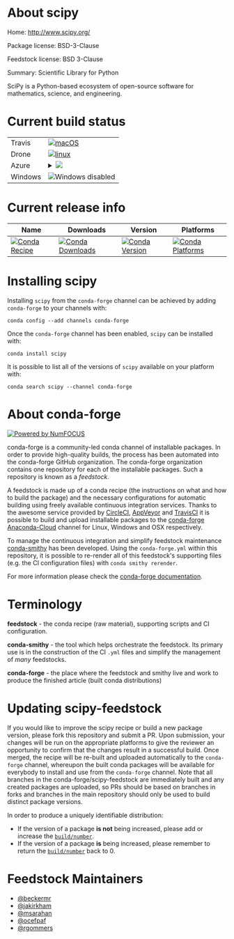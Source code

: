 About scipy
===========

Home: http://www.scipy.org/

Package license: BSD-3-Clause

Feedstock license: BSD 3-Clause

Summary: Scientific Library for Python

SciPy is a Python-based ecosystem of open-source software for mathematics,
science, and engineering.


Current build status
====================


<table><tr>
    <td>Travis</td>
    <td>
      <a href="https://travis-ci.com/conda-forge/scipy-feedstock">
        <img alt="macOS" src="https://img.shields.io/travis/com/conda-forge/scipy-feedstock/master.svg?label=macOS">
      </a>
    </td>
  </tr><tr>
    <td>Drone</td>
    <td>
      <a href="https://cloud.drone.io/conda-forge/scipy-feedstock">
        <img alt="linux" src="https://img.shields.io/drone/build/conda-forge/master.svg?label=Linux">
      </a>
    </td>
  </tr>
    
  <tr>
    <td>Azure</td>
    <td>
      <details>
        <summary>
          <a href="https://dev.azure.com/conda-forge/feedstock-builds/_build/latest?definitionId=1887&branchName=master">
            <img src="https://dev.azure.com/conda-forge/feedstock-builds/_apis/build/status/scipy-feedstock?branchName=master">
          </a>
        </summary>
        <table>
          <thead><tr><th>Variant</th><th>Status</th></tr></thead>
          <tbody><tr>
              <td>linux_aarch64_numpy1.16python3.6.____cpythonpython_implcpython</td>
              <td>
                <a href="https://dev.azure.com/conda-forge/feedstock-builds/_build/latest?definitionId=1887&branchName=master">
                  <img src="https://dev.azure.com/conda-forge/feedstock-builds/_apis/build/status/scipy-feedstock?branchName=master&jobName=linux&configuration=linux_aarch64_numpy1.16python3.6.____cpythonpython_implcpython" alt="variant">
                </a>
              </td>
            </tr><tr>
              <td>linux_aarch64_numpy1.16python3.7.____cpythonpython_implcpython</td>
              <td>
                <a href="https://dev.azure.com/conda-forge/feedstock-builds/_build/latest?definitionId=1887&branchName=master">
                  <img src="https://dev.azure.com/conda-forge/feedstock-builds/_apis/build/status/scipy-feedstock?branchName=master&jobName=linux&configuration=linux_aarch64_numpy1.16python3.7.____cpythonpython_implcpython" alt="variant">
                </a>
              </td>
            </tr><tr>
              <td>linux_aarch64_numpy1.16python3.8.____cpythonpython_implcpython</td>
              <td>
                <a href="https://dev.azure.com/conda-forge/feedstock-builds/_build/latest?definitionId=1887&branchName=master">
                  <img src="https://dev.azure.com/conda-forge/feedstock-builds/_apis/build/status/scipy-feedstock?branchName=master&jobName=linux&configuration=linux_aarch64_numpy1.16python3.8.____cpythonpython_implcpython" alt="variant">
                </a>
              </td>
            </tr><tr>
              <td>linux_aarch64_numpy1.18python3.6.____73_pypypython_implpypy</td>
              <td>
                <a href="https://dev.azure.com/conda-forge/feedstock-builds/_build/latest?definitionId=1887&branchName=master">
                  <img src="https://dev.azure.com/conda-forge/feedstock-builds/_apis/build/status/scipy-feedstock?branchName=master&jobName=linux&configuration=linux_aarch64_numpy1.18python3.6.____73_pypypython_implpypy" alt="variant">
                </a>
              </td>
            </tr><tr>
              <td>linux_numpy1.14python3.6.____cpythonpython_implcpython</td>
              <td>
                <a href="https://dev.azure.com/conda-forge/feedstock-builds/_build/latest?definitionId=1887&branchName=master">
                  <img src="https://dev.azure.com/conda-forge/feedstock-builds/_apis/build/status/scipy-feedstock?branchName=master&jobName=linux&configuration=linux_numpy1.14python3.6.____cpythonpython_implcpython" alt="variant">
                </a>
              </td>
            </tr><tr>
              <td>linux_numpy1.14python3.7.____cpythonpython_implcpython</td>
              <td>
                <a href="https://dev.azure.com/conda-forge/feedstock-builds/_build/latest?definitionId=1887&branchName=master">
                  <img src="https://dev.azure.com/conda-forge/feedstock-builds/_apis/build/status/scipy-feedstock?branchName=master&jobName=linux&configuration=linux_numpy1.14python3.7.____cpythonpython_implcpython" alt="variant">
                </a>
              </td>
            </tr><tr>
              <td>linux_numpy1.14python3.8.____cpythonpython_implcpython</td>
              <td>
                <a href="https://dev.azure.com/conda-forge/feedstock-builds/_build/latest?definitionId=1887&branchName=master">
                  <img src="https://dev.azure.com/conda-forge/feedstock-builds/_apis/build/status/scipy-feedstock?branchName=master&jobName=linux&configuration=linux_numpy1.14python3.8.____cpythonpython_implcpython" alt="variant">
                </a>
              </td>
            </tr><tr>
              <td>linux_numpy1.18python3.6.____73_pypypython_implpypy</td>
              <td>
                <a href="https://dev.azure.com/conda-forge/feedstock-builds/_build/latest?definitionId=1887&branchName=master">
                  <img src="https://dev.azure.com/conda-forge/feedstock-builds/_apis/build/status/scipy-feedstock?branchName=master&jobName=linux&configuration=linux_numpy1.18python3.6.____73_pypypython_implpypy" alt="variant">
                </a>
              </td>
            </tr><tr>
              <td>linux_ppc64le_numpy1.16python3.6.____cpythonpython_implcpython</td>
              <td>
                <a href="https://dev.azure.com/conda-forge/feedstock-builds/_build/latest?definitionId=1887&branchName=master">
                  <img src="https://dev.azure.com/conda-forge/feedstock-builds/_apis/build/status/scipy-feedstock?branchName=master&jobName=linux&configuration=linux_ppc64le_numpy1.16python3.6.____cpythonpython_implcpython" alt="variant">
                </a>
              </td>
            </tr><tr>
              <td>linux_ppc64le_numpy1.16python3.7.____cpythonpython_implcpython</td>
              <td>
                <a href="https://dev.azure.com/conda-forge/feedstock-builds/_build/latest?definitionId=1887&branchName=master">
                  <img src="https://dev.azure.com/conda-forge/feedstock-builds/_apis/build/status/scipy-feedstock?branchName=master&jobName=linux&configuration=linux_ppc64le_numpy1.16python3.7.____cpythonpython_implcpython" alt="variant">
                </a>
              </td>
            </tr><tr>
              <td>linux_ppc64le_numpy1.16python3.8.____cpythonpython_implcpython</td>
              <td>
                <a href="https://dev.azure.com/conda-forge/feedstock-builds/_build/latest?definitionId=1887&branchName=master">
                  <img src="https://dev.azure.com/conda-forge/feedstock-builds/_apis/build/status/scipy-feedstock?branchName=master&jobName=linux&configuration=linux_ppc64le_numpy1.16python3.8.____cpythonpython_implcpython" alt="variant">
                </a>
              </td>
            </tr><tr>
              <td>linux_ppc64le_numpy1.18python3.6.____73_pypypython_implpypy</td>
              <td>
                <a href="https://dev.azure.com/conda-forge/feedstock-builds/_build/latest?definitionId=1887&branchName=master">
                  <img src="https://dev.azure.com/conda-forge/feedstock-builds/_apis/build/status/scipy-feedstock?branchName=master&jobName=linux&configuration=linux_ppc64le_numpy1.18python3.6.____73_pypypython_implpypy" alt="variant">
                </a>
              </td>
            </tr><tr>
              <td>osx_numpy1.14python3.6.____cpythonpython_implcpython</td>
              <td>
                <a href="https://dev.azure.com/conda-forge/feedstock-builds/_build/latest?definitionId=1887&branchName=master">
                  <img src="https://dev.azure.com/conda-forge/feedstock-builds/_apis/build/status/scipy-feedstock?branchName=master&jobName=osx&configuration=osx_numpy1.14python3.6.____cpythonpython_implcpython" alt="variant">
                </a>
              </td>
            </tr><tr>
              <td>osx_numpy1.14python3.7.____cpythonpython_implcpython</td>
              <td>
                <a href="https://dev.azure.com/conda-forge/feedstock-builds/_build/latest?definitionId=1887&branchName=master">
                  <img src="https://dev.azure.com/conda-forge/feedstock-builds/_apis/build/status/scipy-feedstock?branchName=master&jobName=osx&configuration=osx_numpy1.14python3.7.____cpythonpython_implcpython" alt="variant">
                </a>
              </td>
            </tr><tr>
              <td>osx_numpy1.14python3.8.____cpythonpython_implcpython</td>
              <td>
                <a href="https://dev.azure.com/conda-forge/feedstock-builds/_build/latest?definitionId=1887&branchName=master">
                  <img src="https://dev.azure.com/conda-forge/feedstock-builds/_apis/build/status/scipy-feedstock?branchName=master&jobName=osx&configuration=osx_numpy1.14python3.8.____cpythonpython_implcpython" alt="variant">
                </a>
              </td>
            </tr><tr>
              <td>osx_numpy1.18python3.6.____73_pypypython_implpypy</td>
              <td>
                <a href="https://dev.azure.com/conda-forge/feedstock-builds/_build/latest?definitionId=1887&branchName=master">
                  <img src="https://dev.azure.com/conda-forge/feedstock-builds/_apis/build/status/scipy-feedstock?branchName=master&jobName=osx&configuration=osx_numpy1.18python3.6.____73_pypypython_implpypy" alt="variant">
                </a>
              </td>
            </tr>
          </tbody>
        </table>
      </details>
    </td>
  </tr>
  <tr>
    <td>Windows</td>
    <td>
      <img src="https://img.shields.io/badge/Windows-disabled-lightgrey.svg" alt="Windows disabled">
    </td>
  </tr>
</table>

Current release info
====================

| Name | Downloads | Version | Platforms |
| --- | --- | --- | --- |
| [![Conda Recipe](https://img.shields.io/badge/recipe-scipy-green.svg)](https://anaconda.org/conda-forge/scipy) | [![Conda Downloads](https://img.shields.io/conda/dn/conda-forge/scipy.svg)](https://anaconda.org/conda-forge/scipy) | [![Conda Version](https://img.shields.io/conda/vn/conda-forge/scipy.svg)](https://anaconda.org/conda-forge/scipy) | [![Conda Platforms](https://img.shields.io/conda/pn/conda-forge/scipy.svg)](https://anaconda.org/conda-forge/scipy) |

Installing scipy
================

Installing `scipy` from the `conda-forge` channel can be achieved by adding `conda-forge` to your channels with:

```
conda config --add channels conda-forge
```

Once the `conda-forge` channel has been enabled, `scipy` can be installed with:

```
conda install scipy
```

It is possible to list all of the versions of `scipy` available on your platform with:

```
conda search scipy --channel conda-forge
```


About conda-forge
=================

[![Powered by NumFOCUS](https://img.shields.io/badge/powered%20by-NumFOCUS-orange.svg?style=flat&colorA=E1523D&colorB=007D8A)](http://numfocus.org)

conda-forge is a community-led conda channel of installable packages.
In order to provide high-quality builds, the process has been automated into the
conda-forge GitHub organization. The conda-forge organization contains one repository
for each of the installable packages. Such a repository is known as a *feedstock*.

A feedstock is made up of a conda recipe (the instructions on what and how to build
the package) and the necessary configurations for automatic building using freely
available continuous integration services. Thanks to the awesome service provided by
[CircleCI](https://circleci.com/), [AppVeyor](https://www.appveyor.com/)
and [TravisCI](https://travis-ci.com/) it is possible to build and upload installable
packages to the [conda-forge](https://anaconda.org/conda-forge)
[Anaconda-Cloud](https://anaconda.org/) channel for Linux, Windows and OSX respectively.

To manage the continuous integration and simplify feedstock maintenance
[conda-smithy](https://github.com/conda-forge/conda-smithy) has been developed.
Using the ``conda-forge.yml`` within this repository, it is possible to re-render all of
this feedstock's supporting files (e.g. the CI configuration files) with ``conda smithy rerender``.

For more information please check the [conda-forge documentation](https://conda-forge.org/docs/).

Terminology
===========

**feedstock** - the conda recipe (raw material), supporting scripts and CI configuration.

**conda-smithy** - the tool which helps orchestrate the feedstock.
                   Its primary use is in the construction of the CI ``.yml`` files
                   and simplify the management of *many* feedstocks.

**conda-forge** - the place where the feedstock and smithy live and work to
                  produce the finished article (built conda distributions)


Updating scipy-feedstock
========================

If you would like to improve the scipy recipe or build a new
package version, please fork this repository and submit a PR. Upon submission,
your changes will be run on the appropriate platforms to give the reviewer an
opportunity to confirm that the changes result in a successful build. Once
merged, the recipe will be re-built and uploaded automatically to the
`conda-forge` channel, whereupon the built conda packages will be available for
everybody to install and use from the `conda-forge` channel.
Note that all branches in the conda-forge/scipy-feedstock are
immediately built and any created packages are uploaded, so PRs should be based
on branches in forks and branches in the main repository should only be used to
build distinct package versions.

In order to produce a uniquely identifiable distribution:
 * If the version of a package **is not** being increased, please add or increase
   the [``build/number``](https://conda.io/docs/user-guide/tasks/build-packages/define-metadata.html#build-number-and-string).
 * If the version of a package **is** being increased, please remember to return
   the [``build/number``](https://conda.io/docs/user-guide/tasks/build-packages/define-metadata.html#build-number-and-string)
   back to 0.

Feedstock Maintainers
=====================

* [@beckermr](https://github.com/beckermr/)
* [@jakirkham](https://github.com/jakirkham/)
* [@msarahan](https://github.com/msarahan/)
* [@ocefpaf](https://github.com/ocefpaf/)
* [@rgommers](https://github.com/rgommers/)

